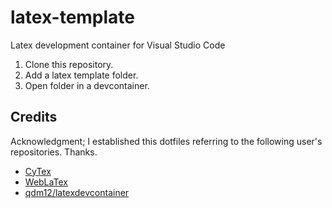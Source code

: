 # latex-template


Latex development container for Visual Studio Code

1. Clone this repository.
2. Add a latex template folder.
3. Open folder in a devcontainer.

## Credits

Acknowledgment; I established this dotfiles referring to the following user's repositories. Thanks.

- [CyTex](https://github.com/cysec-lab/CyTeX)
- [WebLaTex](https://github.com/sanjib-sen/WebLaTex)
- [qdm12/latexdevcontainer](https://github.com/qdm12/latexdevcontainer)

